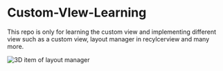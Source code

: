 # Custom-VIew-Learning
This repo is only for learning the custom view and implementing different view such as a custom view, layout manager in recylcerview and many more.

![3D item of layout manager ](./preview/3ditem.gif)
